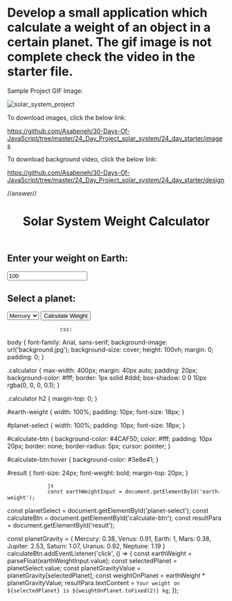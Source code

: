 # Develop a small application which calculate a weight of an object in a certain planet. The gif image is not complete check the video in the starter file.

Sample Project GIF Image:

![solar_system_project](https://github.com/Asabeneh/30-Days-Of-JavaScript/raw/master/images/projects/dom_min_project_solar_system_day_4.1.gif)


To download images, click the below link:

https://github.com/Asabeneh/30-Days-Of-JavaScript/tree/master/24_Day_Project_solar_system/24_day_starter/images

To download background video, click the below link:

https://github.com/Asabeneh/30-Days-Of-JavaScript/tree/master/24_Day_Project_solar_system/24_day_starter/design

//answer//
<!DOCTYPE html>
<html lang="en">
<head>
    <meta charset="UTF-8">
    <meta name="viewport" content="width=device-width, initial-scale=1.0">
    <title>Solar System Weight Calculator</title>
    <link rel="stylesheet" href="styles.css">
</head>
<body>
    <header>
        <h1>Solar System Weight Calculator</h1>
    </header>
    <main>
        <section class="calculator">
            <h2>Enter your weight on Earth:</h2>
            <input type="number" id="earth-weight" value="100">
            <h2>Select a planet:</h2>
            <select id="planet-select">
                <option value="Mercury">Mercury</option>
                <option value="Venus">Venus</option>
                <option value="Earth">Earth</option>
                <option value="Mars">Mars</option>
                <option value="Jupiter">Jupiter</option>
                <option value="Saturn">Saturn</option>
                <option value="Uranus">Uranus</option>
                <option value="Neptune">Neptune</option>
            </select>
            <button id="calculate-btn">Calculate Weight</button>
            <p id="result"></p>
        </section>
    </main>
    <script src="script.js"></script>
</body>
</html>

                     css:
body {
    font-family: Arial, sans-serif;
    background-image: url('background.jpg'); 
    background-size: cover;
    height: 100vh;
    margin: 0;
    padding: 0;
}

.calculator {
    max-width: 400px;
    margin: 40px auto;
    padding: 20px;
    background-color: #fff;
    border: 1px solid #ddd;
    box-shadow: 0 0 10px rgba(0, 0, 0, 0.1);
}

.calculator h2 {
    margin-top: 0;
}

#earth-weight {
    width: 100%;
    padding: 10px;
    font-size: 18px;
}

#planet-select {
    width: 100%;
    padding: 10px;
    font-size: 18px;
}

#calculate-btn {
    background-color: #4CAF50;
    color: #fff;
    padding: 10px 20px;
    border: none;
    border-radius: 5px;
    cursor: pointer;
}

#calculate-btn:hover {
    background-color: #3e8e41;
}

#result {
    font-size: 24px;
    font-weight: bold;
    margin-top: 20px;
}
 
                 js
                 const earthWeightInput = document.getElementById('earth-weight');
const planetSelect = document.getElementById('planet-select');
const calculateBtn = document.getElementById('calculate-btn');
const resultPara = document.getElementById('result');

const planetGravity = {
    Mercury: 0.38,
    Venus: 0.91,
    Earth: 1,
    Mars: 0.38,
    Jupiter: 2.53,
    Saturn: 1.07,
    Uranus: 0.92,
    Neptune: 1.19
}
calculateBtn.addEventListener('click', () => {
    const earthWeight = parseFloat(earthWeightInput.value);
    const selectedPlanet = planetSelect.value;
    const planetGravityValue = planetGravity[selectedPlanet];
    const weightOnPlanet = earthWeight * planetGravityValue;
    resultPara.textContent = `Your weight on ${selectedPlanet} is ${weightOnPlanet.toFixed(2)} kg`;
});